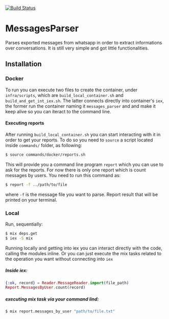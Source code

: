 [![Build Status](https://github.com/raigons/messages_parser/workflows/CI/badge.svg)](https://github.com/raigons/messages_parser/actions)

# MessagesParser
Parses exported messages from whatsapp in order to extract informations over conversations.
It is still very simple  and got little functionalities.

## Installation

### Docker
To run you can execute two files to create the container, under `infra/scripts`, which are `build_local_container.sh` and
`build_and_get_int_iex.sh`. The latter connects directly into container's `iex`, the former run the container naming it `messages_parser` and and make it keep alive so you can iteract to the command line.

#### Executing reports
After running `build_local_container.sh` you can start interacting with it in order to get your reports. To do so you need to `source` a script located inside `commands/` folder, as following:

```sh
$ source commands/docker/reports.sh
```

This will provide you a command line program `report` which you can use to ask for the reports.
For now there is only one report which is count messages by users. You need to run this command as:

```sh
$ report -f ../path/to/file
```
where `-f` is the message file you want to parse. Report result that will be printed on your terminal.

### Local
Run, sequentially:

```sh
$ mix deps.get
$ iex -S mix
```

Running locally and getting into iex you can interact directly with the code, calling the modules inline. Or you can just execute the mix tasks related to the operation you want without connecting into `iex`

##### Inside iex:
```elixir
{:ok, record} = Reader.MessageReader.import(file_path)
Report.MessagesByUser.count(record)
```
##### executing mix task via your command lind:

```sh
$ mix report.messages_by_user "path/to/file.txt"
```
